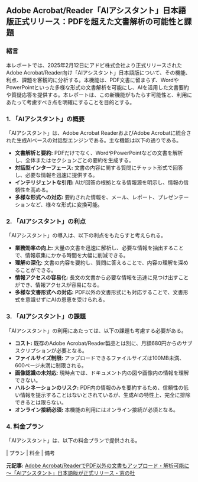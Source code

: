 ## Adobe Acrobat/Reader「AIアシスタント」日本語版正式リリース：PDFを超えた文書解析の可能性と課題

### 緒言

本レポートでは、2025年2月12日にアドビ株式会社より正式リリースされたAdobe Acrobat/Reader向け「AIアシスタント」日本語版について、その機能、利点、課題を客観的に分析する。本機能は、PDF文書に留まらず、WordやPowerPointといった多様な形式の文書解析を可能にし、AIを活用した文書要約や質疑応答を提供する。本レポートは、この新機能がもたらす可能性と、利用にあたって考慮すべき点を明確にすることを目的とする。

### 1. 「AIアシスタント」の概要

「AIアシスタント」は、Adobe Acrobat ReaderおよびAdobe Acrobatに統合された生成AIベースの対話型エンジンである。主な機能は以下の通りである。

* **文書解析と要約:** PDFだけでなく、WordやPowerPointなどの文書を解析し、全体またはセクションごとの要約を生成する。
* **対話型インターフェース:** 文書の内容に関する質問にチャット形式で回答し、必要な情報を迅速に提供する。
* **インテリジェントな引用:** AIが回答の根拠となる情報源を明示し、情報の信頼性を高める。
* **多様な形式への対応:** 要約された情報を、メール、レポート、プレゼンテーションなど、様々な形式に変換可能。

### 2. 「AIアシスタント」の利点

「AIアシスタント」の導入は、以下の利点をもたらすと考えられる。

* **業務効率の向上:** 大量の文書を迅速に解析し、必要な情報を抽出することで、情報収集にかかる時間を大幅に削減できる。
* **理解の深化:** 文書の内容を要約し、質問に答えることで、内容の理解を深めることができる。
* **情報アクセスの容易化:** 長文の文書から必要な情報を迅速に見つけ出すことができ、情報アクセスが容易になる。
* **多様な文書形式への対応:** PDF以外の文書形式にも対応することで、文書形式を意識せずにAIの恩恵を受けられる。

### 3. 「AIアシスタント」の課題

「AIアシスタント」の利用にあたっては、以下の課題も考慮する必要がある。

* **コスト:** 既存のAdobe Acrobat/Reader製品とは別に、月額680円からのサブスクリプションが必要となる。
* **ファイルサイズ制限:** アップロードできるファイルサイズは100MB未満、600ページ未満に制限される。
* **画像認識の未対応:** 現時点では、ドキュメント内の図や画像内の情報を理解できない。
* **ハルシネーションのリスク:** PDF内の情報のみを要約するため、信頼性の低い情報を提示することはないとされているが、生成AIの特性上、完全に排除できるとは限らない。
* **オンライン接続必須:** 本機能の利用にはオンライン接続が必須となる。

### 4. 料金プラン

「AIアシスタント」は、以下の料金プランで提供される。

| プラン | 料金 | 備考 

**元記事:** [Adobe Acrobat/ReaderでPDF以外の文書もアップロード・解析可能に ～「AIアシスタント」日本語版が正式リリース - 窓の杜](https://forest.watch.impress.co.jp/docs/news/1660961.html)